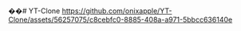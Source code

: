 ��#   Y T - C l o n e 
 
https://github.com/onixapple/YT-Clone/assets/56257075/c8cebfc0-8885-408a-a971-5bbcc636140e
